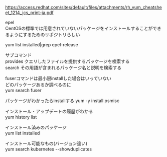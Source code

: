 
https://access.redhat.com/sites/default/files/attachments/rh_yum_cheatsheet_1214_jcs_print-ja.pdf  


epel  
CentOSの標準では用意されていないパッケージをインストールすることができるようにするためのリポジトリらしい  

yum list installed|grep epel-release  




サブコマンド   
provides クエリしたファイルを提供するパッケージを検索する  
search その用語が含まれるパッケージ名と説明を検索する  


fuserコマンドは最小限installした場合はいっていない  
どのパッケージあるか調べるのに  
yum search fuser 

パッケージがわかったらinstallする
yum -y install psmisc  

インストール・アップデートの履歴がわかる  
yum history list  

インストール済みのパッケージ  
yum list installed  

インストール可能なもの(バージョン違い)  
yum search kubernetes --showduplicates  
